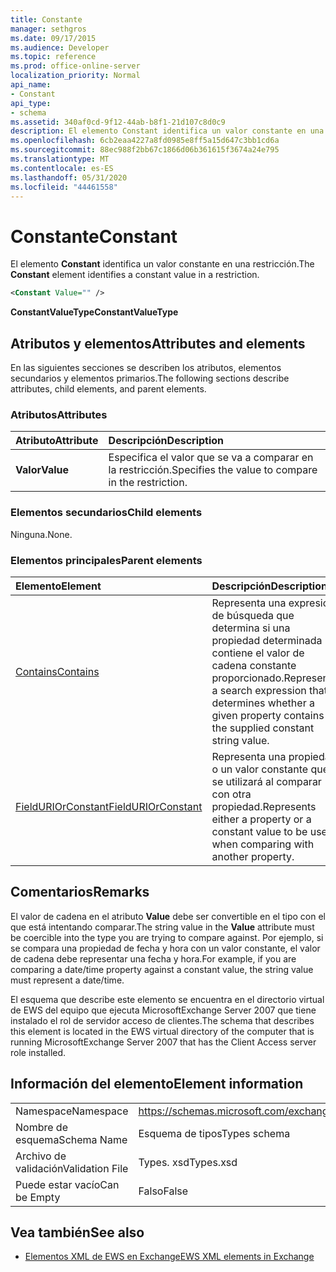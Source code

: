 ```yaml
---
title: Constante
manager: sethgros
ms.date: 09/17/2015
ms.audience: Developer
ms.topic: reference
ms.prod: office-online-server
localization_priority: Normal
api_name:
- Constant
api_type:
- schema
ms.assetid: 340af0cd-9f12-44ab-b8f1-21d107c8d0c9
description: El elemento Constant identifica un valor constante en una restricción.
ms.openlocfilehash: 6cb2eaa4227a8fd0985e8ff5a15d647c3bb1cd6a
ms.sourcegitcommit: 88ec988f2bb67c1866d06b361615f3674a24e795
ms.translationtype: MT
ms.contentlocale: es-ES
ms.lasthandoff: 05/31/2020
ms.locfileid: "44461558"
---
```

# <a name="constant"></a><span data-ttu-id="ce244-103">Constante</span><span class="sxs-lookup"><span data-stu-id="ce244-103">Constant</span></span>

<span data-ttu-id="ce244-104">El elemento **Constant** identifica un valor constante en una restricción.</span><span class="sxs-lookup"><span data-stu-id="ce244-104">The **Constant** element identifies a constant value in a restriction.</span></span> 
  
```xml
<Constant Value="" />
```

 <span data-ttu-id="ce244-105">**ConstantValueType**</span><span class="sxs-lookup"><span data-stu-id="ce244-105">**ConstantValueType**</span></span>
## <a name="attributes-and-elements"></a><span data-ttu-id="ce244-106">Atributos y elementos</span><span class="sxs-lookup"><span data-stu-id="ce244-106">Attributes and elements</span></span>

<span data-ttu-id="ce244-107">En las siguientes secciones se describen los atributos, elementos secundarios y elementos primarios.</span><span class="sxs-lookup"><span data-stu-id="ce244-107">The following sections describe attributes, child elements, and parent elements.</span></span>
  
### <a name="attributes"></a><span data-ttu-id="ce244-108">Atributos</span><span class="sxs-lookup"><span data-stu-id="ce244-108">Attributes</span></span>

|<span data-ttu-id="ce244-109">**Atributo**</span><span class="sxs-lookup"><span data-stu-id="ce244-109">**Attribute**</span></span>|<span data-ttu-id="ce244-110">**Descripción**</span><span class="sxs-lookup"><span data-stu-id="ce244-110">**Description**</span></span>|
|:-----|:-----|
|<span data-ttu-id="ce244-111">**Valor**</span><span class="sxs-lookup"><span data-stu-id="ce244-111">**Value**</span></span> <br/> |<span data-ttu-id="ce244-112">Especifica el valor que se va a comparar en la restricción.</span><span class="sxs-lookup"><span data-stu-id="ce244-112">Specifies the value to compare in the restriction.</span></span>  <br/> |
   
### <a name="child-elements"></a><span data-ttu-id="ce244-113">Elementos secundarios</span><span class="sxs-lookup"><span data-stu-id="ce244-113">Child elements</span></span>

<span data-ttu-id="ce244-114">Ninguna.</span><span class="sxs-lookup"><span data-stu-id="ce244-114">None.</span></span>
  
### <a name="parent-elements"></a><span data-ttu-id="ce244-115">Elementos principales</span><span class="sxs-lookup"><span data-stu-id="ce244-115">Parent elements</span></span>

|<span data-ttu-id="ce244-116">**Elemento**</span><span class="sxs-lookup"><span data-stu-id="ce244-116">**Element**</span></span>|<span data-ttu-id="ce244-117">**Descripción**</span><span class="sxs-lookup"><span data-stu-id="ce244-117">**Description**</span></span>|
|:-----|:-----|
|[<span data-ttu-id="ce244-118">Contains</span><span class="sxs-lookup"><span data-stu-id="ce244-118">Contains</span></span>](contains.md) <br/> |<span data-ttu-id="ce244-119">Representa una expresión de búsqueda que determina si una propiedad determinada contiene el valor de cadena constante proporcionado.</span><span class="sxs-lookup"><span data-stu-id="ce244-119">Represents a search expression that determines whether a given property contains the supplied constant string value.</span></span>  <br/> |
|[<span data-ttu-id="ce244-120">FieldURIOrConstant</span><span class="sxs-lookup"><span data-stu-id="ce244-120">FieldURIOrConstant</span></span>](fielduriorconstant.md) <br/> |<span data-ttu-id="ce244-121">Representa una propiedad o un valor constante que se utilizará al comparar con otra propiedad.</span><span class="sxs-lookup"><span data-stu-id="ce244-121">Represents either a property or a constant value to be used when comparing with another property.</span></span>  <br/> |
   
## <a name="remarks"></a><span data-ttu-id="ce244-122">Comentarios</span><span class="sxs-lookup"><span data-stu-id="ce244-122">Remarks</span></span>

<span data-ttu-id="ce244-123">El valor de cadena en el atributo **Value** debe ser convertible en el tipo con el que está intentando comparar.</span><span class="sxs-lookup"><span data-stu-id="ce244-123">The string value in the **Value** attribute must be coercible into the type you are trying to compare against.</span></span> <span data-ttu-id="ce244-124">Por ejemplo, si se compara una propiedad de fecha y hora con un valor constante, el valor de cadena debe representar una fecha y hora.</span><span class="sxs-lookup"><span data-stu-id="ce244-124">For example, if you are comparing a date/time property against a constant value, the string value must represent a date/time.</span></span> 
  
<span data-ttu-id="ce244-125">El esquema que describe este elemento se encuentra en el directorio virtual de EWS del equipo que ejecuta MicrosoftExchange Server 2007 que tiene instalado el rol de servidor acceso de clientes.</span><span class="sxs-lookup"><span data-stu-id="ce244-125">The schema that describes this element is located in the EWS virtual directory of the computer that is running MicrosoftExchange Server 2007 that has the Client Access server role installed.</span></span>
  
## <a name="element-information"></a><span data-ttu-id="ce244-126">Información del elemento</span><span class="sxs-lookup"><span data-stu-id="ce244-126">Element information</span></span>

|||
|:-----|:-----|
|<span data-ttu-id="ce244-127">Namespace</span><span class="sxs-lookup"><span data-stu-id="ce244-127">Namespace</span></span>  <br/> |https://schemas.microsoft.com/exchange/services/2006/types  <br/> |
|<span data-ttu-id="ce244-128">Nombre de esquema</span><span class="sxs-lookup"><span data-stu-id="ce244-128">Schema Name</span></span>  <br/> |<span data-ttu-id="ce244-129">Esquema de tipos</span><span class="sxs-lookup"><span data-stu-id="ce244-129">Types schema</span></span>  <br/> |
|<span data-ttu-id="ce244-130">Archivo de validación</span><span class="sxs-lookup"><span data-stu-id="ce244-130">Validation File</span></span>  <br/> |<span data-ttu-id="ce244-131">Types. xsd</span><span class="sxs-lookup"><span data-stu-id="ce244-131">Types.xsd</span></span>  <br/> |
|<span data-ttu-id="ce244-132">Puede estar vacío</span><span class="sxs-lookup"><span data-stu-id="ce244-132">Can be Empty</span></span>  <br/> |<span data-ttu-id="ce244-133">Falso</span><span class="sxs-lookup"><span data-stu-id="ce244-133">False</span></span>  <br/> |
   
## <a name="see-also"></a><span data-ttu-id="ce244-134">Vea también</span><span class="sxs-lookup"><span data-stu-id="ce244-134">See also</span></span>



- [<span data-ttu-id="ce244-135">Elementos XML de EWS en Exchange</span><span class="sxs-lookup"><span data-stu-id="ce244-135">EWS XML elements in Exchange</span></span>](ews-xml-elements-in-exchange.md)

